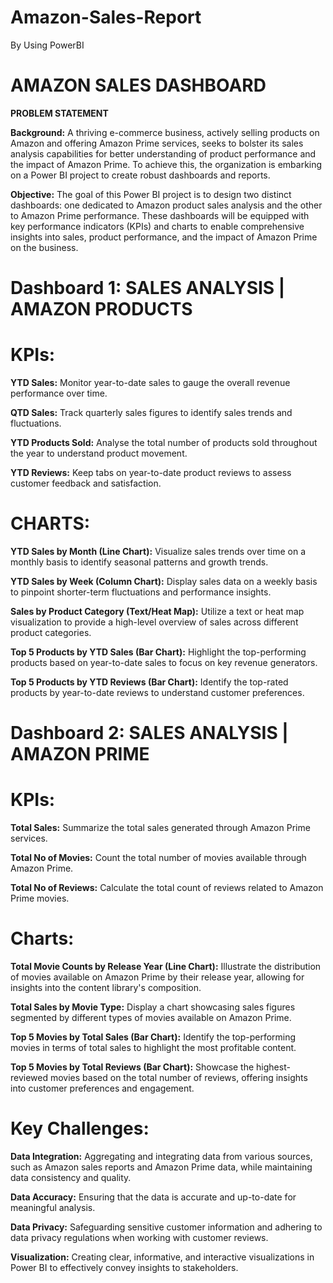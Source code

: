 # Amazon-Sales-Report
By Using PowerBI



# AMAZON SALES DASHBOARD
**PROBLEM STATEMENT**

**Background:** A thriving e-commerce business, actively selling products on Amazon and offering Amazon Prime services, seeks to bolster its sales analysis capabilities for better understanding of product performance and the impact of Amazon Prime. To achieve this, the organization is embarking on a Power BI project to create robust dashboards and reports.

**Objective:** The goal of this Power BI project is to design two distinct dashboards: one dedicated to Amazon product sales analysis and the other to Amazon Prime performance. These dashboards will be equipped with key performance indicators (KPIs) and charts to enable comprehensive insights into sales, product performance, and the impact of Amazon Prime on the business.


# Dashboard 1: SALES ANALYSIS | AMAZON PRODUCTS

# KPIs:
**YTD Sales:** Monitor year-to-date sales to gauge the overall revenue performance over time.

**QTD Sales:** Track quarterly sales figures to identify sales trends and fluctuations.

**YTD Products Sold:** Analyse the total number of products sold throughout the year to understand product movement.

**YTD Reviews:** Keep tabs on year-to-date product reviews to assess customer feedback and satisfaction.

# CHARTS:
**YTD Sales by Month (Line Chart):** Visualize sales trends over time on a monthly basis to identify seasonal patterns and growth trends.

**YTD Sales by Week (Column Chart):** Display sales data on a weekly basis to pinpoint shorter-term fluctuations and performance insights.

**Sales by Product Category (Text/Heat Map):** Utilize a text or heat map visualization to provide a high-level overview of sales across different product categories.

**Top 5 Products by YTD Sales (Bar Chart):** Highlight the top-performing products based on year-to-date sales to focus on key revenue generators.

**Top 5 Products by YTD Reviews (Bar Chart):** Identify the top-rated products by year-to-date reviews to understand customer preferences.


# Dashboard 2: SALES ANALYSIS | AMAZON PRIME

# KPIs:
**Total Sales:** Summarize the total sales generated through Amazon Prime services.

**Total No of Movies:** Count the total number of movies available through Amazon Prime.

**Total No of Reviews:** Calculate the total count of reviews related to Amazon Prime movies.

# Charts:
**Total Movie Counts by Release Year (Line Chart):** Illustrate the distribution of movies available on Amazon Prime by their release year, allowing for insights into the content library's composition.

**Total Sales by Movie Type:** Display a chart showcasing sales figures segmented by different types of movies available on Amazon Prime.

**Top 5 Movies by Total Sales (Bar Chart):** Identify the top-performing movies in terms of total sales to highlight the most profitable content.

**Top 5 Movies by Total Reviews (Bar Chart):** Showcase the highest-reviewed movies based on the total number of reviews, offering insights into customer preferences and engagement.

# Key Challenges:
**Data Integration:** Aggregating and integrating data from various sources, such as Amazon sales reports and Amazon Prime data, while maintaining data consistency and quality.

**Data Accuracy:** Ensuring that the data is accurate and up-to-date for meaningful analysis.

**Data Privacy:** Safeguarding sensitive customer information and adhering to data privacy regulations when working with customer reviews.

**Visualization:** Creating clear, informative, and interactive visualizations in Power BI to effectively convey insights to stakeholders.
